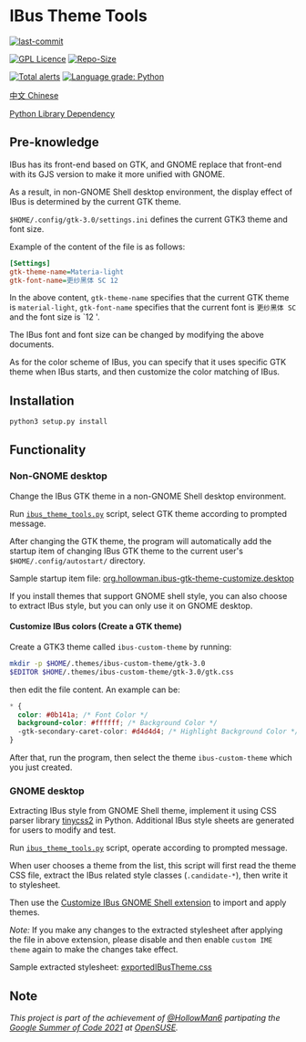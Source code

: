 # IBus Theme Tools

[![last-commit](https://img.shields.io/github/last-commit/openSUSE/IBus-Theme-Tools)](https://github.com/openSUSE/IBus-Theme-Tools/graphs/commit-activity)

[![GPL Licence](https://img.shields.io/badge/license-GPL-blue)](https://opensource.org/licenses/GPL-3.0/)
[![Repo-Size](https://img.shields.io/github/repo-size/openSUSE/IBus-Theme-Tools.svg)](https://github.com/openSUSE/IBus-Theme-Tools/archive/main.zip)

[![Total alerts](https://img.shields.io/lgtm/alerts/g/openSUSE/IBus-Theme-Tools.svg?logo=lgtm&logoWidth=18)](https://lgtm.com/projects/g/openSUSE/IBus-Theme-Tools/alerts/)
[![Language grade: Python](https://img.shields.io/lgtm/grade/python/g/openSUSE/IBus-Theme-Tools.svg?logo=lgtm&logoWidth=18)](https://lgtm.com/projects/g/openSUSE/IBus-Theme-Tools/context:python)

[中文 Chinese](README_CN.md)

[Python Library Dependency](../../network/dependencies)

## Pre-knowledge

IBus has its front-end based on GTK, and GNOME replace that front-end with its GJS version to make it more unified with GNOME.

As a result, in non-GNOME Shell desktop environment, the display effect of IBus is determined by the current GTK theme.

`$HOME/.config/gtk-3.0/settings.ini` defines the current GTK3 theme and font size.

Example of the content of the file is as follows:

```ini
[Settings]
gtk-theme-name=Materia-light
gtk-font-name=更纱黑体 SC 12
```

In the above content, `gtk-theme-name` specifies that the current GTK theme is `material-light`, `gtk-font-name` specifies that the current font is `更纱黑体 SC` and the font size is `12 '.

The IBus font and font size can be changed by modifying the above documents.

As for the color scheme of IBus, you can specify that it uses specific GTK theme when IBus starts, and then customize the color matching of IBus.

## Installation

```bash
python3 setup.py install
```

## Functionality

### Non-GNOME desktop

Change the IBus GTK theme in a non-GNOME Shell desktop environment.

Run [`ibus_theme_tools.py`](ibus_theme_tools/ibus_theme_tools.py) script, select GTK theme according to prompted message.

After changing the GTK theme, the program will automatically add the startup item of changing IBus GTK theme to the current user's `$HOME/.config/autostart/` directory.

Sample startup item file: [org.hollowman.ibus-gtk-theme-customize.desktop](org.hollowman.ibus-gtk-theme-customize.desktop)

If you install themes that support GNOME shell style, you can also choose to extract IBus style, but you can only use it on GNOME desktop.

#### Customize IBus colors (Create a GTK theme)

Create a GTK3 theme called `ibus-custom-theme` by running:

```bash
mkdir -p $HOME/.themes/ibus-custom-theme/gtk-3.0
$EDITOR $HOME/.themes/ibus-custom-theme/gtk-3.0/gtk.css
```

then edit the file content. An example can be:

```css
* {
  color: #0b141a; /* Font Color */
  background-color: #ffffff; /* Background Color */
  -gtk-secondary-caret-color: #d4d4d4; /* Highlight Background Color */
}
```

After that, run the program, then select the theme `ibus-custom-theme` which you just created.

### GNOME desktop

Extracting IBus style from GNOME Shell theme, implement it using CSS parser library [tinycss2](https://github.com/Kozea/tinycss2) in Python. Additional IBus style sheets are generated for users to modify and test.

Run [`ibus_theme_tools.py`](ibus_theme_tools/ibus_theme_tools.py) script, operate according to prompted message.

When user chooses a theme from the list, this script will first read the theme CSS file, extract the IBus related style classes (`.candidate-*`), then write it to stylesheet.

Then use the [Customize IBus GNOME Shell extension](https://extensions.gnome.org/extension/4112/customize-ibus/) to import and apply themes.

*Note:* If you make any changes to the extracted stylesheet after applying the file in above extension, please disable and then enable `custom IME theme` again to make the changes take effect.

Sample extracted stylesheet: [exportedIBusTheme.css](exportedIBusTheme.css)

## Note

_This project is part of the achievement of [@HollowMan6](https://github.com/HollowMan6) partipating the [Google Summer of Code 2021](https://summerofcode.withgoogle.com/projects/#5505085183885312) at [OpenSUSE](https://github.com/openSUSE/mentoring/issues/158)._
